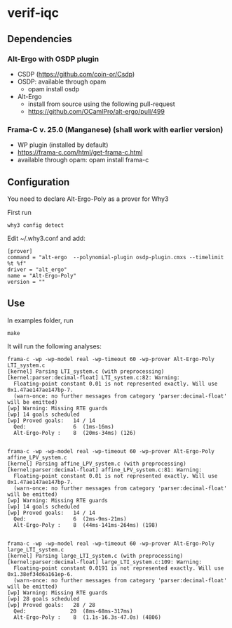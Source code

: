 # verif-iqc

## Dependencies

### Alt-Ergo with OSDP plugin
- CSDP (https://github.com/coin-or/Csdp)
- OSDP: available through opam
  - opam install osdp
- Alt-Ergo
  - install from source using the following pull-request
  - https://github.com/OCamlPro/alt-ergo/pull/499
  
  
### Frama-C v. 25.0 (Manganese) (shall work with earlier version)
  - WP plugin (installed by default)
  - https://frama-c.com/html/get-frama-c.html
  - available through opam: opam install frama-c

## Configuration

You need to declare Alt-Ergo-Poly as a prover for Why3

First run 
```
why3 config detect
```
Edit ~/.why3.conf and add:

```
[prover]
command = "alt-ergo  --polynomial-plugin osdp-plugin.cmxs --timelimit %t %f"
driver = "alt_ergo"
name = "Alt-Ergo-Poly"
version = ""
```
## Use

In examples folder, run

```
make
```

It will run the following analyses:

```
frama-c -wp -wp-model real -wp-timeout 60 -wp-prover Alt-Ergo-Poly LTI_system.c
[kernel] Parsing LTI_system.c (with preprocessing)
[kernel:parser:decimal-float] LTI_system.c:82: Warning:
  Floating-point constant 0.01 is not represented exactly. Will use 0x1.47ae147ae147bp-7.
  (warn-once: no further messages from category 'parser:decimal-float' will be emitted)
[wp] Warning: Missing RTE guards
[wp] 14 goals scheduled
[wp] Proved goals:   14 / 14
  Qed:               6  (1ms-16ms)
  Alt-Ergo-Poly :    8  (20ms-34ms) (126)
  
  
frama-c -wp -wp-model real -wp-timeout 60 -wp-prover Alt-Ergo-Poly affine_LPV_system.c
[kernel] Parsing affine_LPV_system.c (with preprocessing)
[kernel:parser:decimal-float] affine_LPV_system.c:81: Warning:
  Floating-point constant 0.01 is not represented exactly. Will use 0x1.47ae147ae147bp-7.
  (warn-once: no further messages from category 'parser:decimal-float' will be emitted)
[wp] Warning: Missing RTE guards
[wp] 14 goals scheduled
[wp] Proved goals:   14 / 14
  Qed:               6  (2ms-9ms-21ms)
  Alt-Ergo-Poly :    8  (44ms-141ms-264ms) (198)
  
  
frama-c -wp -wp-model real -wp-timeout 60 -wp-prover Alt-Ergo-Poly large_LTI_system.c
[kernel] Parsing large_LTI_system.c (with preprocessing)
[kernel:parser:decimal-float] large_LTI_system.c:109: Warning:
  Floating-point constant 0.0191 is not represented exactly. Will use 0x1.38ef34d6a161ep-6.
  (warn-once: no further messages from category 'parser:decimal-float' will be emitted)
[wp] Warning: Missing RTE guards
[wp] 28 goals scheduled
[wp] Proved goals:   28 / 28
  Qed:              20  (8ms-68ms-317ms)
  Alt-Ergo-Poly :    8  (1.1s-16.3s-47.0s) (4806)
```
